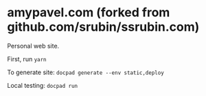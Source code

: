 amypavel.com (forked from github.com/srubin/ssrubin.com)
===========

Personal web site.

First, run `yarn`

To generate site: `docpad generate --env static,deploy`
  
Local testing: `docpad run`
